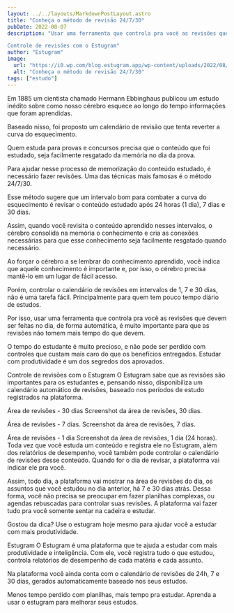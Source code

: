 ```yaml
---
layout: ../../layouts/MarkdownPostLayout.astro
title: "Conheça o método de revisão 24/7/30"
pubDate: 2022-08-07
description: "Usar uma ferramenta que controla pra você as revisões que devem ser feitas no dia, de forma automática, é muito importante para que as revisões não tomem mais tempo do que devem. O tempo do estudante é muito precioso, e não pode ser perdido com controles que custam mais caro do que os benefícios entregados. Estudar com produtividade é um dos segredos dos aprovados.

Controle de revisões com o Estugram"
author: "Estugram"
image:
  url: "https://i0.wp.com/blog.estugram.app/wp-content/uploads/2022/08/pexels-lilartsy-1925536.jpg?w=1280&ssl=1"
  alt: "Conheça o método de revisão 24/7/30"
tags: ["estudo"]
---
```


Em 1885 um cientista chamado Hermann Ebbinghaus publicou um estudo inédito sobre como nosso cérebro esquece ao longo do tempo informações que foram aprendidas.

Baseado nisso, foi proposto um calendário de revisão que tenta reverter a curva do esquecimento.

Quem estuda para provas e concursos precisa que o conteúdo que foi estudado, seja facilmente resgatado da memória no dia da prova.

Para ajudar nesse processo de memorização do conteúdo estudado, é necessário fazer revisões. Uma das técnicas mais famosas é o método 24/7/30.

Esse método sugere que um intervalo bom para combater a curva do esquecimento é revisar o conteúdo estudado após 24 horas (1 dia), 7 dias e 30 dias.

Assim, quando você revisita o conteúdo aprendido nesses intervalos, o cérebro consolida na memória o conhecimento e cria as conexões necessárias para que esse conhecimento seja facilmente resgatado quando necessário.

Ao forçar o cérebro a se lembrar do conhecimento aprendido, você indica que aquele conhecimento é importante e, por isso, o cérebro precisa mantê-lo em um lugar de fácil acesso.

Porém, controlar o calendário de revisões em intervalos de 1, 7 e 30 dias, não é uma tarefa fácil. Principalmente para quem tem pouco tempo diário de estudos.

Por isso, usar uma ferramenta que controla pra você as revisões que devem ser feitas no dia, de forma automática, é muito importante para que as revisões não tomem mais tempo do que devem.

O tempo do estudante é muito precioso, e não pode ser perdido com controles que custam mais caro do que os benefícios entregados. Estudar com produtividade é um dos segredos dos aprovados.

Controle de revisões com o Estugram
O Estugram sabe que as revisões são importantes para os estudantes e, pensando nisso, disponibiliza um calendário automático de revisões, baseado nos períodos de estudo registrados na plataforma.

Área de revisões - 30 dias
Screenshot da área de revisões, 30 dias.

Área de revisões - 7 dias.
Screenshot da área de revisões, 7 dias.

Área de revisões - 1 dia
Screenshot da área de revisões, 1 dia (24 horas).
Toda vez que você estuda um conteúdo e registra ele no Estugram, além dos relatórios de desempenho, você também pode controlar o calendário de revisões desse conteúdo. Quando for o dia de revisar, a plataforma vai indicar ele pra você.

Assim, todo dia, a plataforma vai mostrar na área de revisões do dia, os assuntos que você estudou no dia anterior, há 7 e 30 dias atrás. Dessa forma, você não precisa se preocupar em fazer planilhas complexas, ou agendas rebuscadas para controlar suas revisões. A plataforma vai fazer tudo pra você somente sentar na cadeira e estudar.

Gostou da dica? Use o estugram hoje mesmo para ajudar você a estudar com mais produtividade.

Estugram
O Estugram é uma plataforma que te ajuda a estudar com mais produtividade e inteligência. Com ele, você registra tudo o que estudou, controla relatórios de desempenho de cada matéria e cada assunto.

Na plataforma você ainda conta com o calendário de revisões de 24h, 7 e 30 dias, gerados automaticamente baseado nos seus estudos.

Menos tempo perdido com planilhas, mais tempo pra estudar. Aprenda a usar o estugram para melhorar seus estudos.
